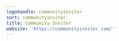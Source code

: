 ```yaml
---
logohandle: communityinviter
sort: communityinviter
title: Community Inviter
website: 'https://communityinviter.com/'
---
```

